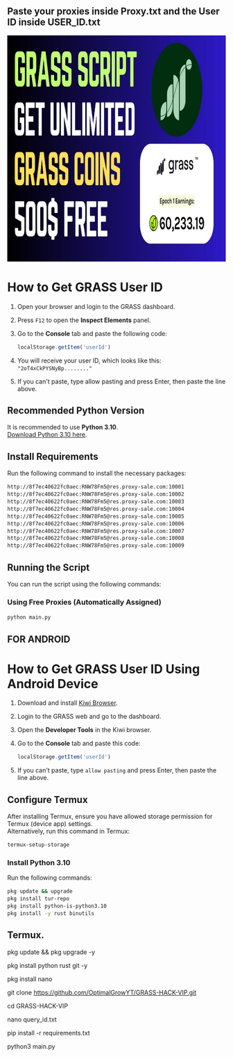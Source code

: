 ## Paste your proxies inside Proxy.txt and the User ID inside USER_ID.txt

<img src="https://github.com/OptimalGrowYT/GRASS-HACK-MASTER/blob/main/Grass%20Thumnail.jpg" alt="توضیح تصویر" width="1280" height="520">


# How to Get GRASS User ID

1. Open your browser and login to the GRASS dashboard.
2. Press `F12` to open the **Inspect Elements** panel.
3. Go to the **Console** tab and paste the following code:

   ```javascript
   localStorage.getItem('userId')
   ```

4. You will receive your user ID, which looks like this: `"2oT4xCkPYSNyBp........"`
5. If you can't paste, type allow pasting and press Enter, then paste the line above.

## Recommended Python Version

It is recommended to use **Python 3.10**.  
[Download Python 3.10 here](https://www.python.org/downloads/release/python-3100/).

## Install Requirements

Run the following command to install the necessary packages:

```bash
http://8f7ec40622fc0aec:RNW78Fm5@res.proxy-sale.com:10001
http://8f7ec40622fc0aec:RNW78Fm5@res.proxy-sale.com:10002
http://8f7ec40622fc0aec:RNW78Fm5@res.proxy-sale.com:10003
http://8f7ec40622fc0aec:RNW78Fm5@res.proxy-sale.com:10004
http://8f7ec40622fc0aec:RNW78Fm5@res.proxy-sale.com:10005
http://8f7ec40622fc0aec:RNW78Fm5@res.proxy-sale.com:10006
http://8f7ec40622fc0aec:RNW78Fm5@res.proxy-sale.com:10007
http://8f7ec40622fc0aec:RNW78Fm5@res.proxy-sale.com:10008
http://8f7ec40622fc0aec:RNW78Fm5@res.proxy-sale.com:10009
```

## Running the Script

You can run the script using the following commands:

### Using Free Proxies (Automatically Assigned)
```bash
python main.py
```

## FOR ANDROID

# How to Get GRASS User ID Using Android Device

1. Download and install [Kiwi Browser](https://play.google.com/store/apps/details?id=com.kiwibrowser.browser&hl=en).
2. Login to the GRASS web and go to the dashboard.
3. Open the **Developer Tools** in the Kiwi browser.
4. Go to the **Console** tab and paste this code:

   ```javascript
   localStorage.getItem('userId')
   ```

5. If you can't paste, type `allow pasting` and press Enter, then paste the line above.

## Configure Termux

After installing Termux, ensure you have allowed storage permission for Termux (device app) settings.  
Alternatively, run this command in Termux:

```bash
termux-setup-storage
```

### Install Python 3.10

Run the following commands:

```bash
pkg update && upgrade
pkg install tur-repo
pkg install python-is-python3.10
pkg install -y rust binutils

```

## Termux.

pkg update && pkg upgrade -y

pkg install python rust git -y

pkg install nano

git clone https://github.com/OptimalGrowYT/GRASS-HACK-VIP.git

cd GRASS-HACK-VIP

nano query_id.txt

pip install -r requirements.txt

python3 main.py


